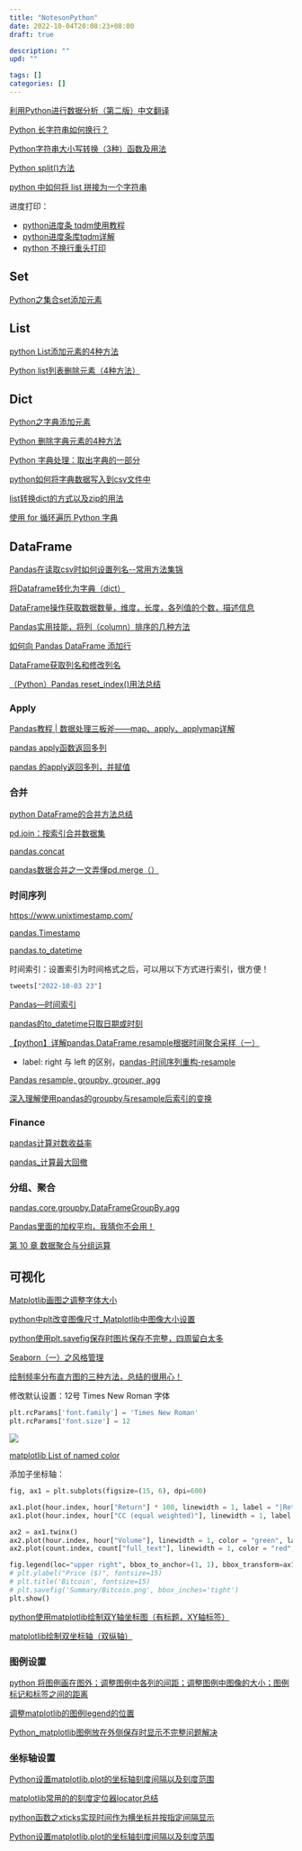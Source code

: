 ```yaml
---
title: "NotesonPython"
date: 2022-10-04T20:08:23+08:00
draft: true

description: ""
upd: ""

tags: []
categories: []
---
```


<!--more-->

[利用Python进行数据分析（第二版）中文翻译](https://openbiox.github.io/py4ds-CN/)

[Python 长字符串如何换行？](https://www.pynote.net/archives/1684)

[Python字符串大小写转换（3种）函数及用法](http://c.biancheng.net/view/2179.html)

[Python split()方法](https://www.runoob.com/python/att-string-split.html)

[python 中如何将 list 拼接为一个字符串](https://blog.csdn.net/yu97271486/article/details/105996934)

进度打印：

- [python进度条 tqdm使用教程](https://blog.csdn.net/winter2121/article/details/111356587)
- [python进度条库tqdm详解](https://zhuanlan.zhihu.com/p/163613814)
- [python 不换行重头打印](https://blog.csdn.net/weixin_43477651/article/details/92969349)


## Set

[Python之集合set添加元素](https://blog.csdn.net/cadi2011/article/details/86613129)

## List

[python List添加元素的4种方法](https://blog.csdn.net/weixin_43026262/article/details/105553180)

[Python list列表删除元素（4种方法）](http://c.biancheng.net/view/2209.html)

## Dict

[Python之字典添加元素](https://blog.csdn.net/cadi2011/article/details/85857917)

[Python 删除字典元素的4种方法](https://cloud.tencent.com/developer/article/1565345)

[Python 字典处理：取出字典的一部分](https://blog.csdn.net/csdndscs/article/details/122863075)

[python如何将字典数据写入到csv文件中](https://blog.csdn.net/weixin_44346972/article/details/106048675)

[list转换dict的方式以及zip的用法](https://www.cnblogs.com/treasury-manager/p/13761605.html)

[使用 for 循环遍历 Python 字典](https://cloud.tencent.com/developer/article/1893987)


## DataFrame

[Pandas在读取csv时如何设置列名--常用方法集锦](https://www.jianshu.com/p/ab0c62ee002b)

[将Dataframe转化为字典（dict）](https://blog.csdn.net/zx1245773445/article/details/103480750)

[DataFrame操作获取数据数量，维度，长度，各列值的个数，描述信息](https://blog.csdn.net/weixin_48135624/article/details/113824908)

[Pandas实用技能，将列（column）排序的几种方法](https://blog.csdn.net/lemonbit/article/details/119495498)

[如何向 Pandas DataFrame 添加行](https://blog.csdn.net/allway2/article/details/121421241)

[DataFrame获取列名和修改列名](https://blog.csdn.net/EWBA_GIS_RS_ER/article/details/90741671)

[（Python）Pandas reset_index()用法总结](https://blog.csdn.net/xiewenrui1996/article/details/109055070)

### Apply

[Pandas教程 | 数据处理三板斧——map、apply、applymap详解](https://zhuanlan.zhihu.com/p/100064394)

[pandas apply函数返回多列](https://zhuanlan.zhihu.com/p/529218166)

[pandas 的apply返回多列，并赋值](https://blog.csdn.net/bbbeoy/article/details/105426825)

### 合并

[python DataFrame的合并方法总结](https://blog.csdn.net/haha_point/article/details/86512316)

[pd.join：按索引合并数据集](https://blog.csdn.net/bqw18744018044/article/details/79948493)

[pandas.concat](https://pandas.pydata.org/pandas-docs/stable/reference/api/pandas.concat.html)

[pandas数据合并之一文弄懂pd.merge（）](https://zhuanlan.zhihu.com/p/132579724)

### 时间序列

https://www.unixtimestamp.com/

[pandas.Timestamp](https://pandas.pydata.org/pandas-docs/stable/reference/api/pandas.Timestamp.html)

[pandas.to_datetime](https://pandas.pydata.org/docs/reference/api/pandas.to_datetime.html)

时间索引：设置索引为时间格式之后，可以用以下方式进行索引，很方便！

```Python
tweets["2022-10-03 23"]
```

[Pandas—时间索引](https://blog.csdn.net/qq_14959801/article/details/77566978)


[pandas的to_datetime只取日期或时刻](https://blog.csdn.net/weixin_37659245/article/details/96429272)

[【python】详解pandas.DataFrame.resample根据时间聚合采样（一）](https://blog.csdn.net/brucewong0516/article/details/84768464)

- label: right 与 left 的区别，[pandas-时间序列重构-resample](https://www.jianshu.com/p/8d3d612afbb2)

[Pandas resample, groupby, grouper, agg](https://blog.csdn.net/qq_44315987/article/details/104207942)

[深入理解使用pandas的groupby与resample后索引的变换](https://blog.csdn.net/m0_52841435/article/details/115675442)

### Finance

[pandas计算对数收益率](https://blog.csdn.net/m0_37967652/article/details/122669400)

[pandas_计算最大回撤](https://blog.csdn.net/m0_37967652/article/details/122600932)


### 分组、聚合

[pandas.core.groupby.DataFrameGroupBy.agg](https://pandas.pydata.org/pandas-docs/version/0.22/generated/pandas.core.groupby.DataFrameGroupBy.agg.html)

[Pandas里面的加权平均，我猜你不会用！](https://blog.csdn.net/ddxygq/article/details/101351686)

[第 10 章 数据聚合与分组运算](https://openbiox.github.io/py4ds-CN/apply.html)


## 可视化

[Matplotlib画图之调整字体大小](https://blog.csdn.net/qq_36789311/article/details/98846561)

[python中plt改变图像尺寸_Matplotlib中图像大小设置](https://blog.csdn.net/weixin_39689377/article/details/112045708)

[python使用plt.savefig保存时图片保存不完整，四周留白太多](https://blog.csdn.net/Kc635908933/article/details/109993620)


[Seaborn（一）之风格管理](https://www.cnblogs.com/Yang-Sen/p/11085017.html)



[绘制频率分布直方图的三种方法，总结的很用心！](https://blog.csdn.net/xo3ylAF9kGs/article/details/104230873)

修改默认设置：12号 Times New Roman 字体

```Python
plt.rcParams['font.family'] = 'Times New Roman'
plt.rcParams['font.size'] = 12
```

![](https://matplotlib.org/stable/_images/sphx_glr_named_colors_003.png)


[matplotlib List of named color](https://matplotlib.org/stable/gallery/color/named_colors.html#sphx-glr-gallery-color-named-colors-py)


添加子坐标轴：


```Python
fig, ax1 = plt.subplots(figsize=(15, 6), dpi=600)

ax1.plot(hour.index, hour["Return"] * 100, linewidth = 1, label = "|Return|")
ax1.plot(hour.index, hour["CC (equal weighted)"], linewidth = 1, label = "|VADER (equal weighted)|")

ax2 = ax1.twinx()
ax2.plot(hour.index, hour["Volume"], linewidth = 1, color = "green", label = "Volume")
ax2.plot(count.index, count["full_text"], linewidth = 1, color = "red", label = "Number of tweets")

fig.legend(loc="upper right", bbox_to_anchor=(1, 1), bbox_transform=ax1.transAxes)
# plt.ylabel("Price ($)", fontsize=15)
# plt.title('Bitcoin', fontsize=15)
# plt.savefig('Summary/Bitcoin.png', bbox_inches='tight')
plt.show()
```

[python使用matplotlib绘制双Y轴坐标图（有标题，XY轴标签）](https://blog.csdn.net/weixin_44208569/article/details/99052273)

[matplotlib绘制双坐标轴（双纵轴）](https://blog.csdn.net/lanhezhong/article/details/108061483)

### 图例设置

[python 将图例画在图外；调整图例中各列的间距；调整图例中图像的大小；图例标记和标签之间的距离](https://blog.csdn.net/qq_41645987/article/details/109147034)

[调整matplotlib的图例legend的位置](https://blog.csdn.net/Yangchenju/article/details/108006248)

[Python_matplotlib图例放在外侧保存时显示不完整问题解决](https://blog.csdn.net/Poul_henry/article/details/88311964)

### 坐标轴设置

[Python设置matplotlib.plot的坐标轴刻度间隔以及刻度范围](https://blog.csdn.net/qq_28077617/article/details/115660551)

[matplotlib常用的的刻度定位器locator总结](https://blog.csdn.net/yue81560/article/details/107729622)

[python函数之xticks实现时间作为横坐标并按指定间隔显示](https://blog.csdn.net/absll/article/details/116771673)

[Python设置matplotlib.plot的坐标轴刻度间隔以及刻度范围](https://blog.csdn.net/weixin_44520259/article/details/89917026)